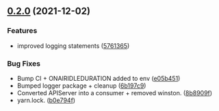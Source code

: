 ## [0.2.0](https://github.com/tv2/media-synchronizer/compare/v0.1.0...v0.2.0) (2021-12-02)


### Features

* improved logging statements ([5761365](https://github.com/tv2/media-synchronizer/commit/576136590cf91a6ecaddc5e372579a7365528926))


### Bug Fixes

* Bump CI + ONAIRIDLEDURATION added to env ([e05b451](https://github.com/tv2/media-synchronizer/commit/e05b4519a0f95ea2fc4f9e70c50002e4343d3258))
* Bumped logger package + cleanup ([6b197c9](https://github.com/tv2/media-synchronizer/commit/6b197c98dbb2ce35d19ebbcd857dd0a902b4ea79))
* Converted APIServer into a consumer + removed winston. ([8b8909f](https://github.com/tv2/media-synchronizer/commit/8b8909fe7805a40f14898e6871b9a03304bc1684))
* yarn.lock. ([b0e794f](https://github.com/tv2/media-synchronizer/commit/b0e794f759a84fa8188690662bf24d06941f1975))


